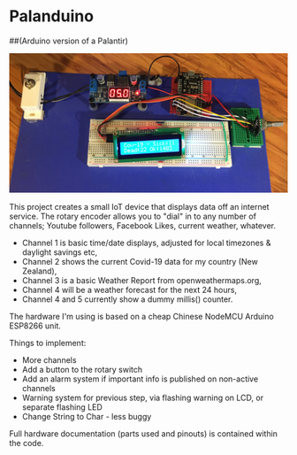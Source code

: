 # Palanduino

##(Arduino version of a Palantir)

![Palanduino, unboxed](https://raw.githubusercontent.com/jackmachiela/Palanduino/master/Palanduino%20Github%20Display.jpg)

This project creates a small IoT device that displays data off an internet service. The rotary encoder allows you to "dial" in to any number of channels; Youtube followers, Facebook Likes, current weather, whatever.

 - Channel 1 is basic time/date displays, adjusted for local timezones & daylight savings etc,
 - Channel 2 shows the current Covid-19 data for my country (New Zealand),
 - Channel 3 is a basic Weather Report from openweathermaps.org,
 - Channel 4 will be a weather forecast for the next 24 hours,
 - Channel 4 and 5 currently show a dummy millis() counter.

The hardware I'm using is based on a cheap Chinese NodeMCU Arduino ESP8266 unit.

Things to implement:

 - More channels
 - Add a button to the rotary switch
 - Add an alarm system if important info is published on non-active channels
 - Warning system for previous step, via flashing warning on LCD, or separate flashing LED
 - Change String to Char - less buggy

Full hardware documentation (parts used and pinouts) is contained within the code.
